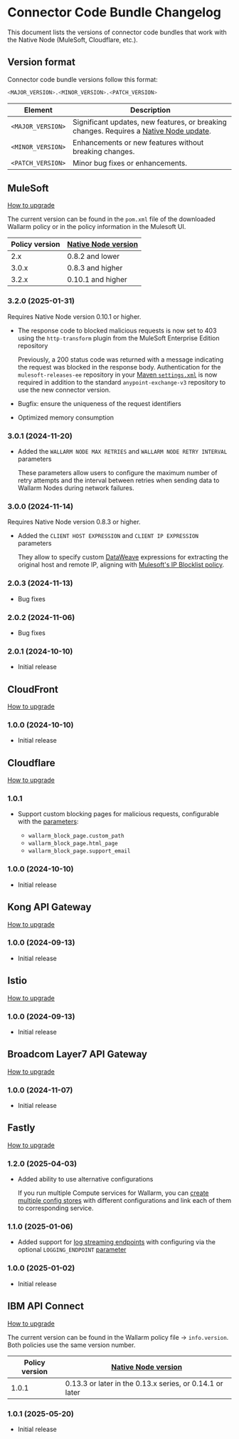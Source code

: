 # Connector Code Bundle Changelog

This document lists the versions of connector code bundles that work with the Native Node (MuleSoft, Cloudflare, etc.).

## Version format

Connector code bundle versions follow this format:

```bash
<MAJOR_VERSION>.<MINOR_VERSION>.<PATCH_VERSION>
```

| Element | Description |
| ------- | ----------- |
| `<MAJOR_VERSION>` | Significant updates, new features, or breaking changes. Requires a [Native Node update](../../updating-migrating/native-node/node-artifact-versions.md). |
| `<MINOR_VERSION>` | Enhancements or new features without breaking changes. |
| `<PATCH_VERSION>` | Minor bug fixes or enhancements. |

## MuleSoft

[How to upgrade](mulesoft.md#upgrading-the-policy)

The current version can be found in the `pom.xml` file of the downloaded Wallarm policy or in the policy information in the Mulesoft UI.

| Policy version      | [Native Node version](../../updating-migrating/native-node/node-artifact-versions.md) |
| ------------------- | ------------------- |
| 2.x                 | 0.8.2 and lower     |
| 3.0.x               | 0.8.3 and higher    |
| 3.2.x               | 0.10.1 and higher   |

### 3.2.0 (2025-01-31)

Requires Native Node version 0.10.1 or higher.

* The response code to blocked malicious requests is now set to 403 using the `http-transform` plugin from the MuleSoft Enterprise Edition repository

    Previously, a 200 status code was returned with a message indicating the request was blocked in the response body. Authentication for the `mulesoft-releases-ee` repository in your [Maven `settings.xml`](../../installation/connectors/mulesoft.md#2-obtain-and-upload-the-wallarm-policy-to-mulesoft-exchange) is now required in addition to the standard `anypoint-exchange-v3` repository to use the new connector version.
* Bugfix: ensure the uniqueness of the request identifiers
* Optimized memory consumption

### 3.0.1 (2024-11-20)

* Added the `WALLARM NODE MAX RETRIES` and `WALLARM NODE RETRY INTERVAL` parameters

    These parameters allow users to configure the maximum number of retry attempts and the interval between retries when sending data to Wallarm Nodes during network failures.

### 3.0.0 (2024-11-14)

Requires Native Node version 0.8.3 or higher.

* Added the `CLIENT HOST EXPRESSION` and `CLIENT IP EXPRESSION` parameters

    They allow to specify custom [DataWeave](https://docs.mulesoft.com/dataweave/latest/dw-functions) expressions for extracting the original host and remote IP, aligning with [Mulesoft's IP Blocklist policy](https://docs.mulesoft.com/mule-gateway/policies-included-ip-blocklist).

### 2.0.3 (2024-11-13)

* Bug fixes

### 2.0.2 (2024-11-06)

* Bug fixes

### 2.0.1 (2024-10-10)

* Initial release

## CloudFront

[How to upgrade](aws-lambda.md#upgrading-the-lambdaedge-functions)

### 1.0.0 (2024-10-10)

* Initial release

## Cloudflare

[How to upgrade](cloudflare.md#upgrading-the-cloudflare-worker)

### 1.0.1

* Support custom blocking pages for malicious requests, configurable with the [parameters](cloudflare.md#configuration-options):

    * `wallarm_block_page.custom_path`
    * `wallarm_block_page.html_page`
    * `wallarm_block_page.support_email`

### 1.0.0 (2024-10-10)

* Initial release

## Kong API Gateway

[How to upgrade](kong-api-gateway.md#upgrading-the-wallarm-lua-plugin)

### 1.0.0 (2024-09-13)

* Initial release

## Istio

[How to upgrade](istio.md#upgrading-the-wallarm-lua-plugin)

### 1.0.0 (2024-09-13)

* Initial release

## Broadcom Layer7 API Gateway

[How to upgrade](layer7-api-gateway.md#upgrading-the-wallarm-policies)

### 1.0.0 (2024-11-07)

* Initial release

## Fastly

[How to upgrade](fastly.md#upgrading-the-wallarm-compute-service-on-fastly)

### 1.2.0 (2025-04-03)

* Added ability to use alternative configurations

    If you run multiple Compute services for Wallarm, you can [create multiple config stores](../../installation/connectors/fastly.md#4-create-the-wallarm-config-store) with different configurations and link each of them to corresponding service.

### 1.1.0 (2025-01-06)

* Added support for [log streaming endpoints](https://www.fastly.com/documentation/guides/integrations/logging/) with configuring via the optional `LOGGING_ENDPOINT` [parameter](fastly.md#4-create-the-wallarm-config-store)

### 1.0.0 (2025-01-02)

* Initial release

## IBM API Connect

[How to upgrade](ibm-api-connect.md#upgrading-the-policies)

The current version can be found in the Wallarm policy file → `info.version`. Both policies use the same version number.

| Policy version      | [Native Node version](../../updating-migrating/native-node/node-artifact-versions.md) |
| ------------------- | ------------------- |
| 1.0.1               | 0.13.3 or later in the 0.13.x series, or 0.14.1 or later |

### 1.0.1 (2025-05-20)

* Initial release

